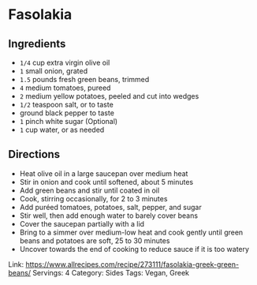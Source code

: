 # Fasolakia

## Ingredients

- `1/4` cup extra virgin olive oil
- `1` small onion, grated
- `1.5` pounds fresh green beans, trimmed
- `4` medium tomatoes, pureed
- `2` medium yellow potatoes, peeled and cut into wedges
- `1/2` teaspoon salt, or to taste 
- ground black pepper to taste
- `1` pinch white sugar (Optional)
- `1` cup water, or as needed

## Directions

- Heat olive oil in a large saucepan over medium heat
- Stir in onion and cook until softened, about 5 minutes
- Add green beans and stir until coated in oil
- Cook, stirring occasionally, for 2 to 3 minutes
- Add puréed tomatoes, potatoes, salt, pepper, and sugar
- Stir well, then add enough water to barely cover beans
- Cover the saucepan partially with a lid
- Bring to a simmer over medium-low heat and cook gently until green beans and potatoes are soft, 25 to 30 minutes
- Uncover towards the end of cooking to reduce sauce if it is too watery

Link: https://www.allrecipes.com/recipe/273111/fasolakia-greek-green-beans/
Servings: 4
Category: Sides
Tags: Vegan, Greek